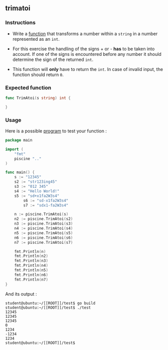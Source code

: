 ## trimatoi

### Instructions

-   Write a [function](TODO-LINK) that transforms a number within a `string` in a number represented as an `int`.

-   For this exercise the handling of the signs + or - **has** to be taken into account. If one of the signs is encountered before any number it should determine the sign of the returned `int`.

-   This function will **only** have to return the `int`. In case of invalid input, the function should return `0`.

### Expected function

```go
func TrimAtoi(s string) int {

}
```

### Usage

Here is a possible [program](TODO-LINK) to test your function :

```go
package main

import (
	"fmt"
	piscine ".."
)

func main() {
	s := "12345"
	s2 := "str123ing45"
	s3 := "012 345"
	s4 := "Hello World!"
	s5 := "sd+x1fa2W3s4"
        s6 := "sd-x1fa2W3s4"
        s7 := "sdx1-fa2W3s4"

	n := piscine.TrimAtoi(s)
	n2 := piscine.TrimAtoi(s2)
	n3 := piscine.TrimAtoi(s3)
	n4 := piscine.TrimAtoi(s4)
	n5 := piscine.TrimAtoi(s5)
	n6 := piscine.TrimAtoi(s6)
	n7 := piscine.TrimAtoi(s7)

	fmt.Println(n)
	fmt.Println(n2)
	fmt.Println(n3)
	fmt.Println(n4)
	fmt.Println(n5)
	fmt.Println(n6)
	fmt.Println(n7)
}
```

And its output :

```console
student@ubuntu:~/[[ROOT]]/test$ go build
student@ubuntu:~/[[ROOT]]/test$ ./test
12345
12345
12345
0
1234
-1234
1234
student@ubuntu:~/[[ROOT]]/test$
```
